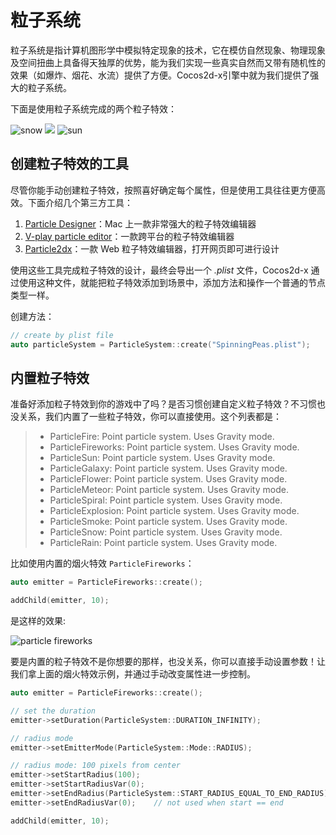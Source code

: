 # 粒子系统

粒子系统是指计算机图形学中模拟特定现象的技术，它在模仿自然现象、物理现象及空间扭曲上具备得天独厚的优势，能为我们实现一些真实自然而又带有随机性的效果（如爆炸、烟花、水流）提供了方便。Cocos2d-x引擎中就为我们提供了强大的粒子系统。

下面是使用粒子系统完成的两个粒子特效：

![](../../en/other_node_types/other_node_types-img/particle1.png "snow") ![](../../en/basic_concepts/basic_concepts-img/smallSpacer.png "") ![](../../en/other_node_types/other_node_types-img/particle3.png "sun")

## 创建粒子特效的工具

尽管你能手动创建粒子特效，按照喜好确定每个属性，但是使用工具往往更方便高效。下面介绍几个第三方工具：

1. [Particle Designer](https://71squared.com/particledesigner)：Mac 上一款非常强大的粒子特效编辑器
1. [V-play particle editor](http://v-play.net/2014/02/v-play-particle-editor-for-cocos2d-and-v-play/)：一款跨平台的粒子特效编辑器
1. [Particle2dx](http://www.effecthub.com/particle2dx)：一款 Web 粒子特效编辑器，打开网页即可进行设计

使用这些工具完成粒子特效的设计，最终会导出一个 _.plist_ 文件，Cocos2d-x 通过使用这种文件，就能把粒子特效添加到场景中，添加方法和操作一个普通的节点类型一样。

创建方法：

```cpp
// create by plist file
auto particleSystem = ParticleSystem::create("SpinningPeas.plist");
```

## 内置粒子特效

准备好添加粒子特效到你的游戏中了吗？是否习惯创建自定义粒子特效？不习惯也没关系，我们内置了一些粒子特效，你可以直接使用。这个列表都是：

>- ParticleFire: Point particle system. Uses Gravity mode.
>- ParticleFireworks: Point particle system. Uses Gravity mode.
>- ParticleSun: Point particle system. Uses Gravity mode.
>- ParticleGalaxy: Point particle system. Uses Gravity mode.
>- ParticleFlower: Point particle system. Uses Gravity mode.
>- ParticleMeteor: Point particle system. Uses Gravity mode.
>- ParticleSpiral: Point particle system. Uses Gravity mode.
>- ParticleExplosion: Point particle system. Uses Gravity mode.
>- ParticleSmoke: Point particle system. Uses Gravity mode.
>- ParticleSnow: Point particle system. Uses Gravity mode.
>- ParticleRain: Point particle system. Uses Gravity mode.

比如使用内置的烟火特效 `ParticleFireworks`：

```cpp
auto emitter = ParticleFireworks::create();

addChild(emitter, 10);
```

是这样的效果:

![](../../en/other_node_types/other_node_types-img/particle2.png "particle fireworks")

要是内置的粒子特效不是你想要的那样，也没关系，你可以直接手动设置参数！让我们拿上面的烟火特效示例，并通过手动改变属性进一步控制。

```cpp
auto emitter = ParticleFireworks::create();

// set the duration
emitter->setDuration(ParticleSystem::DURATION_INFINITY);

// radius mode
emitter->setEmitterMode(ParticleSystem::Mode::RADIUS);

// radius mode: 100 pixels from center
emitter->setStartRadius(100);
emitter->setStartRadiusVar(0);
emitter->setEndRadius(ParticleSystem::START_RADIUS_EQUAL_TO_END_RADIUS);
emitter->setEndRadiusVar(0);    // not used when start == end

addChild(emitter, 10);
```
